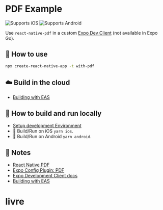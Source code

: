 # PDF Example

![Supports iOS](https://img.shields.io/badge/iOS-000.svg?style=flat-square&logo=APPLE&labelColor=999999&logoColor=fff)
![Supports Android](https://img.shields.io/badge/Android-000.svg?style=flat-square&logo=ANDROID&labelColor=A4C639&logoColor=fff)

Use `react-native-pdf` in a custom [Expo Dev Client](https://docs.expo.dev/clients/introduction/) (not available in Expo Go).

## 🚀 How to use

```sh
npx create-react-native-app -t with-pdf
```

## ☁️ Build in the cloud

- [Building with EAS](https://docs.expo.dev/eas/)

## 🏃 How to build and run locally

- [Setup development Environment](https://reactnative.dev/docs/environment-setup)
- 🍎 Build/Run on iOS `yarn ios`.
- 🤖 Build/Run on Android `yarn android`.

## 📝 Notes

- [React Native PDF](https://github.com/wonday/react-native-pdf)
- [Expo Config Plugin: PDF](https://github.com/expo/config-plugins/tree/master/packages/react-native-pdf)
- [Expo Development Client docs](https://docs.expo.dev/clients/introduction/)
- [Building with EAS](https://docs.expo.dev/eas/)
# livre
